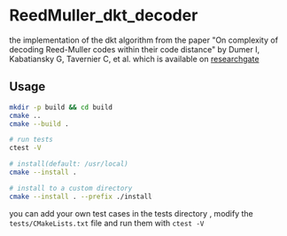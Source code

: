 # ReedMuller_dkt_decoder
the implementation of the dkt algorithm from the paper "On complexity of decoding Reed-Muller codes within their code distance" by Dumer I, Kabatiansky G, Tavernier C, et al. which is available on [researchgate](https://www.researchgate.net/profile/Ilya-Dumer/publication/228999561_On_complexity_of_decoding_Reed-Muller_codes_within_their_code_distance/links/00b4953ccb0721a465000000/On-complexity-of-decoding-Reed-Muller-codes-within-their-code-distance.pdf)

## Usage
```bash
mkdir -p build && cd build
cmake ..
cmake --build .

# run tests
ctest -V

# install(default: /usr/local)
cmake --install . 

# install to a custom directory
cmake --install . --prefix ./install

```

you can add your own test cases in the tests directory , modify the `tests/CMakeLists.txt` file and run them with `ctest -V`